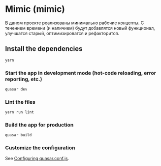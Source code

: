 # Mimic (mimic)

В даном проекте реализованы минимально рабочие концепты. С течением времени (и наличием) будут добавлятся новый функционал, улучшатся старый, оптимизироватся и рефакторится.

## Install the dependencies
```bash
yarn
```

### Start the app in development mode (hot-code reloading, error reporting, etc.)
```bash
quasar dev
```

### Lint the files
```bash
yarn run lint
```

### Build the app for production
```bash
quasar build
```

### Customize the configuration
See [Configuring quasar.conf.js](https://quasar.dev/quasar-cli/quasar-conf-js).
